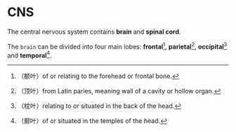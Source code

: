 # CNS

The central nervous system contains **brain** and **spinal cord**.

The `brain` can be divided into four main lobes: **frontal**[^1], **parietal**[^2], **occipital**[^3] and **temporal**[^4].





[^1]: （额叶）of or relating to the forehead or frontal bone.

[^2]: （顶叶）from Latin paries, meaning wall of a cavity or hollow organ.

[^3]: （枕叶）relating to or situated in the back of the head.

[^4]: （颞叶）of or situated in the temples of the head.
